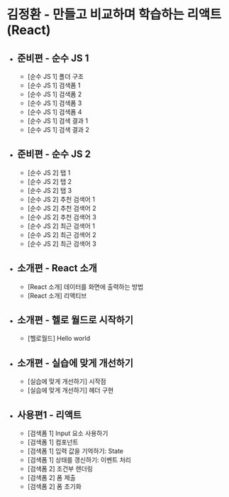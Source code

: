 # 김정환 - 만들고 비교하며 학습하는 리액트 (React)
- 준비편 - 순수 JS 1
  - 
  - [순수 JS 1] 폴더 구조
  - [순수 JS 1] 검색폼 1
  - [순수 JS 1] 검색폼 2
  - [순수 JS 1] 검색폼 3
  - [순수 JS 1] 검색폼 4
  - [순수 JS 1] 검색 결과 1
  - [순수 JS 1] 검색 결과 2
- 준비편 - 순수 JS 2
  - 
  - [순수 JS 2] 탭 1
  - [순수 JS 2] 탭 2
  - [순수 JS 2] 탭 3
  - [순수 JS 2] 추천 검색어 1
  - [순수 JS 2] 추천 검색어 2
  - [순수 JS 2] 추천 검색어 3
  - [순수 JS 2] 최근 검색어 1
  - [순수 JS 2] 최근 검색어 2
  - [순수 JS 2] 최근 검색어 3
- 소개편 - React 소개
  - 
  - [React 소개] 데이터를 화면에 출력하는 방법
  - [React 소개] 리액티브
- 소개편 - 헬로 월드로 시작하기 
  - 
  - [헬로월드] Hello world
- 소개편 - 실습에 맞게 개선하기
  -
  - [실습에 맞게 개선하기] 시작점
  - [실습에 맞게 개선하기] 헤더 구현
- 사용편1 - 리액트
  -
  - [검색폼 1] Input 요소 사용하기
  - [검색폼 1] 컴포넌트
  - [검색폼 1] 입력 값을 기억하기: State
  - [검색폼 1] 상태를 갱신하기: 이벤트 처리   
  - [검색폼 2] 조건부 렌더링
  - [검색폼 2] 폼 제출
  - [검색폼 2] 폼 초기화